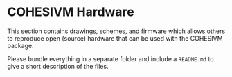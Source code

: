 # COHESIVM Hardware

This section contains drawings, schemes, and firmware which allows others to reproduce open (source) hardware that can 
be used with the COHESIVM package.

Please bundle everything in a separate folder and include a ``README.md`` to give a short description of the files.

